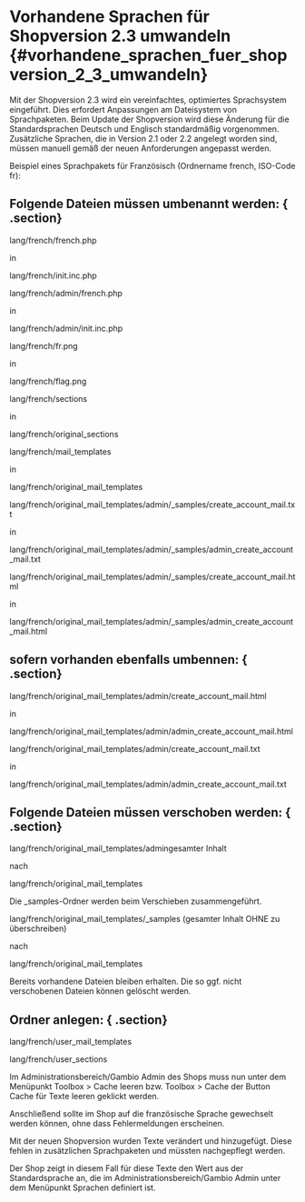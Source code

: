# Vorhandene Sprachen für Shopversion 2.3 umwandeln {#vorhandene_sprachen_fuer_shopversion_2_3_umwandeln}

Mit der Shopversion 2.3 wird ein vereinfachtes, optimiertes Sprachsystem eingeführt. Dies erfordert Anpassungen am Dateisystem von Sprachpaketen. Beim Update der Shopversion wird diese Änderung für die Standardsprachen Deutsch und Englisch standardmäßig vorgenommen. Zusätzliche Sprachen, die in Version 2.1 oder 2.2 angelegt worden sind, müssen manuell gemäß der neuen Anforderungen angepasst werden.

Beispiel eines Sprachpakets für Französisch \(Ordnername french, ISO-Code fr\):

## Folgende Dateien müssen umbenannt werden: { .section}

lang/french/french.php

in

lang/french/init.inc.php

lang/french/admin/french.php

in

lang/french/admin/init.inc.php

lang/french/fr.png

in

lang/french/flag.png

lang/french/sections

in

lang/french/original\_sections

lang/french/mail\_templates

in

lang/french/original\_mail\_templates

lang/french/original\_mail\_templates/admin/\_samples/create\_account\_mail.txt

in

lang/french/original\_mail\_templates/admin/\_samples/admin\_create\_account\_mail.txt

lang/french/original\_mail\_templates/admin/\_samples/create\_account\_mail.html

in

lang/french/original\_mail\_templates/admin/\_samples/admin\_create\_account\_mail.html

## sofern vorhanden ebenfalls umbennen: { .section}

lang/french/original\_mail\_templates/admin/create\_account\_mail.html

in

lang/french/original\_mail\_templates/admin/admin\_create\_account\_mail.html

lang/french/original\_mail\_templates/admin/create\_account\_mail.txt

in

lang/french/original\_mail\_templates/admin/admin\_create\_account\_mail.txt

## Folgende Dateien müssen verschoben werden: { .section}

lang/french/original\_mail\_templates/admingesamter Inhalt

nach

lang/french/original\_mail\_templates

Die \_samples-Ordner werden beim Verschieben zusammengeführt.

lang/french/original\_mail\_templates/\_samples \(gesamter Inhalt OHNE zu überschreiben\)

nach

lang/french/original\_mail\_templates

Bereits vorhandene Dateien bleiben erhalten. Die so ggf. nicht verschobenen Dateien können gelöscht werden.

## Ordner anlegen: { .section}

lang/french/user\_mail\_templates

lang/french/user\_sections

Im Administrationsbereich/Gambio Admin des Shops muss nun unter dem Menüpunkt Toolbox \> Cache leeren bzw. Toolbox \> Cache der Button Cache für Texte leeren geklickt werden.

Anschließend sollte im Shop auf die französische Sprache gewechselt werden können, ohne dass Fehlermeldungen erscheinen.

Mit der neuen Shopversion wurden Texte verändert und hinzugefügt. Diese fehlen in zusätzlichen Sprachpaketen und müssten nachgepflegt werden.

Der Shop zeigt in diesem Fall für diese Texte den Wert aus der Standardsprache an, die im Administrationsbereich/Gambio Admin unter dem Menüpunkt Sprachen definiert ist.



